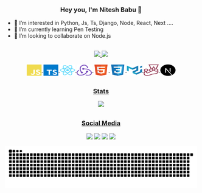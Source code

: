 <div align="center"> <h3> Hey you, I'm Nitesh Babu 👋 </h3></div>

- 👀 I’m interested in Python, Js, Ts, Django, Node, React, Next ....
- 🌱 I’m currently learning Pen Testing
- 💞️ I’m looking to collaborate on Node.js

<br>

<div align="center">  
  <a href="https://github.com/niteshbabu">
  <img height="180em" src="https://github-readme-stats.vercel.app/api?username=niteshbabu&show_icons=true&theme=midnight-purple&include_all_commits=true&count_private=true&hide_border=true"/>
  <img height="180em" src="https://github-readme-stats.vercel.app/api/top-langs/?username=niteshbabu&layout=compact&langs_count=7&theme=vision-friendly-dark&hide_border=true"/>
</div>
 
<div  align="center" style="display: inline_block"><br>
  <img align="center" alt="Js-icon" height="30" width="40" src="https://raw.githubusercontent.com/devicons/devicon/master/icons/javascript/javascript-plain.svg">
  <img align="center" alt="Ts-icon" height="30" width="40" src="https://raw.githubusercontent.com/devicons/devicon/master/icons/typescript/typescript-plain.svg">
  <img align="center" alt="React-icon" height="30" width="40" src="https://raw.githubusercontent.com/devicons/devicon/master/icons/react/react-original.svg">
   <img align="center" alt="Redux-icon" height="30" width="40" src="https://raw.githubusercontent.com/devicons/devicon/master/icons/redux/redux-original.svg">
  <img align="center" alt="HTML-icon" height="30" width="40" src="https://raw.githubusercontent.com/devicons/devicon/master/icons/html5/html5-original.svg">
  <img align="center" alt="CSS-icon" height="30" width="40" src="https://raw.githubusercontent.com/devicons/devicon/master/icons/css3/css3-original.svg">
  <img align="center" alt="materialui-icon" height="30" width="40" src="https://raw.githubusercontent.com/devicons/devicon/master/icons/materialui/materialui-original.svg">
  <img align="center" alt="Jest-icon" height="30" width="40" src="https://raw.githubusercontent.com/devicons/devicon/master/icons/jest/jest-plain.svg">
  <img align="center" alt="Next-icon" height="30" width="40" src="https://raw.githubusercontent.com/devicons/devicon/master/icons/nextjs/nextjs-original.svg">
  
  ##
   ### Stats
  
  <div align="center">
    <img height="150em" src="https://github-readme-streak-stats.herokuapp.com/?user=niteshbabu&theme=vision-friendly-dark&hide_border=true"/>
  </div>
  
  ##
  
 ### Social Media
  
<div  align="center"> 
  <a href="https://instagram.com/" target="_blank"><img src="https://img.shields.io/badge/-Instagram-%23E4405F?style=for-the-badge&logo=instagram&logoColor=white" target="_blank"></a>
  <a href = "mailto:niteshbabu@gmail.com"><img src="https://img.shields.io/badge/-Gmail-%23333?style=for-the-badge&logo=gmail&logoColor=white" target="_blank"></a>
  <a href="https://www.linkedin.com/in/nitesh-babu" target="_blank"><img src="https://img.shields.io/badge/-LinkedIn-%230077B5?style=for-the-badge&logo=linkedin&logoColor=white" target="_blank"></a> 
  <a href="https://stackoverflow.com/users/edit/10420071" target="_blank"><img src="https://img.shields.io/badge/-Stackoverflow-FE7A16?style=for-the-badge&logo=stack-overflow&logoColor=white" target="_blank"></a>
  
  ![Snake animation](https://github.com/henriquelbsouza/henriquelbsouza/blob/output/github-contribution-grid-snake.svg)
 
</div>
<!---
NiteshBabu/NiteshBabu is a ✨ special ✨ repository because its `README.md` (this file) appears on your GitHub profile.
You can click the Preview link to take a look at your changes.
--->
